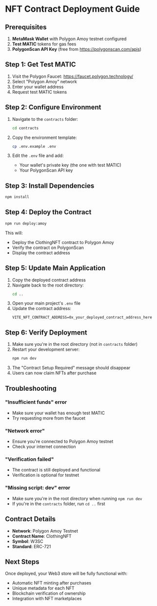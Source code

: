 # NFT Contract Deployment Guide

## Prerequisites

1. **MetaMask Wallet** with Polygon Amoy testnet configured
2. **Test MATIC** tokens for gas fees
3. **PolygonScan API Key** (free from https://polygonscan.com/apis)

## Step 1: Get Test MATIC

1. Visit the Polygon Faucet: https://faucet.polygon.technology/
2. Select "Polygon Amoy" network
3. Enter your wallet address
4. Request test MATIC tokens

## Step 2: Configure Environment

1. Navigate to the `contracts` folder:
   ```bash
   cd contracts
   ```

2. Copy the environment template:
   ```bash
   cp .env.example .env
   ```

3. Edit the `.env` file and add:
   - Your wallet's private key (the one with test MATIC)
   - Your PolygonScan API key

## Step 3: Install Dependencies

```bash
npm install
```

## Step 4: Deploy the Contract

```bash
npm run deploy:amoy
```

This will:
- Deploy the ClothingNFT contract to Polygon Amoy
- Verify the contract on PolygonScan
- Display the contract address

## Step 5: Update Main Application

1. Copy the deployed contract address
2. Navigate back to the root directory:
   ```bash
   cd ..
   ```
3. Open your main project's `.env` file
4. Update the contract address:
   ```
   VITE_NFT_CONTRACT_ADDRESS=0x_your_deployed_contract_address_here
   ```

## Step 6: Verify Deployment

1. Make sure you're in the root directory (not in `contracts` folder)
2. Restart your development server:
   ```bash
   npm run dev
   ```
3. The "Contract Setup Required" message should disappear
4. Users can now claim NFTs after purchase

## Troubleshooting

### "Insufficient funds" error
- Make sure your wallet has enough test MATIC
- Try requesting more from the faucet

### "Network error" 
- Ensure you're connected to Polygon Amoy testnet
- Check your internet connection

### "Verification failed"
- The contract is still deployed and functional
- Verification is optional for testnet

### "Missing script: dev" error
- Make sure you're in the root directory when running `npm run dev`
- If you're in the `contracts` folder, run `cd ..` first

## Contract Details

- **Network**: Polygon Amoy Testnet
- **Contract Name**: ClothingNFT
- **Symbol**: W3SC
- **Standard**: ERC-721

## Next Steps

Once deployed, your Web3 store will be fully functional with:
- Automatic NFT minting after purchases
- Unique metadata for each NFT
- Blockchain verification of ownership
- Integration with NFT marketplaces